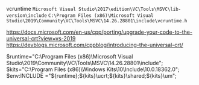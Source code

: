 vcruntime
`Microsoft Visual Studio\2017\edition\VC\Tools\MSVC\lib-version\include`
`C:\Program Files (x86)\Microsoft Visual Studio\2019\Community\VC\Tools\MSVC\14.26.28801\include\vcruntime.h`

https://docs.microsoft.com/en-us/cpp/porting/upgrade-your-code-to-the-universal-crt?view=vs-2019
https://devblogs.microsoft.com/cppblog/introducing-the-universal-crt/


$runtime="C:\Program Files (x86)\Microsoft Visual Studio\2019\Community\VC\Tools\MSVC\14.26.28801\include";
$kits="C:\Program Files (x86)\Windows Kits\10\Include\10.0.18362.0";
$env:INCLUDE ="${runtime};${kits}\ucrt;${kits}\shared;${kits}\um";
